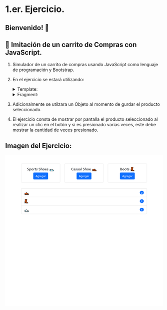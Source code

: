 # 1.er. Ejercicio.
## Bienvenido! 👋

## 🛒 Imitación de un carrito de Compras con JavaScript.

1. Simulador de un carrito de compras usando JavaScript como lenguaje de programación y Bootstrap.

2. En el ejercicio se estará utilizando:

    <details>
        <summary> Template: </summary>
    
         Es un mecanismo para mantener el contenido HTML del lado del cliente que no se renderiza cuando se carga una página, pero que posteriormente puede ser instanciado durante el tiempo de ejecución empleando JavaScript.

        Piensa en la plantilla como un fragmento de contenido que está siendo almacenado para un uso posterior en el documento.

        El analizador procesa el contenido del elemento template durante la carga de la página, pero solo lo hace para asegurar que esos contenidos son válidos; sin embargo, estos contenidos del elemento no se renderizan.

        los elementos template contienen un DocumentFragment en su propiedad HTMLTemplateElement.content.
    </details>

    <details>
        <summary> Fragment: </summary>

        La interfaz DocumentFragment representa un objeto de documento mínimo que no tiene padre.

        Se utiliza como una versión ligera de Document que almacena un segmento de una estructura de documento compuesta de nodos como un documento estándar.

        La gran diferencia se debe al hecho de que el fragmento de documento no forma parte de la estructura de árbol del documento activo.

        Los cambios realizados en el fragmento no afectan el documento (incluso en reflow) ni inciden en el rendimiento cuando se realizan cambios.

    </details>


3. Adicionalmente se utilzara un Objeto al momento de gurdar el producto seleccionado.

4. El ejercicio consta de mostrar por pantalla el producto seleccionado al realizar un clic en el botón y si es presionado varias veces, este debe mostrar la cantidad de veces presionado.

## Imagen del Ejercicio:

![Imagen del Ejercicio](https://github.com/diegudeveloper/JavaScript-_Ejercicios/blob/gh-pages/1Ejercicio/ejercicio1/img/ejercicio1.png)